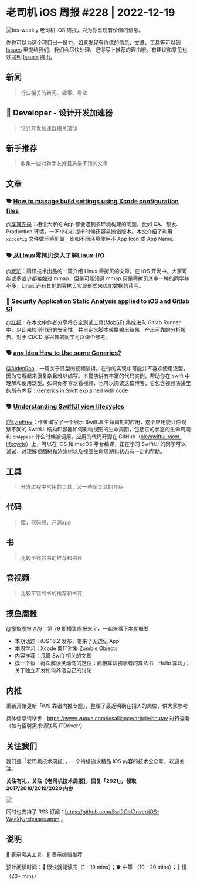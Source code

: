 # 老司机 iOS 周报 #228 | 2022-12-19

![ios-weekly](https://github.com/SwiftOldDriver/iOS-Weekly/blob/master/assets/ios-weekly.png?raw=true)
老司机 iOS 周报，只为你呈现有价值的信息。

你也可以为这个项目出一份力，如果发现有价值的信息、文章、工具等可以到 [Issues](https://github.com/SwiftOldDriver/iOS-Weekly/issues) 里提给我们，我们会尽快处理。记得写上推荐的理由哦。有建议和意见也欢迎到 [Issues](https://github.com/SwiftOldDriver/iOS-Weekly/issues) 提出。

## 新闻

> 行业相关的新闻、趣事、看法

##  Developer - 设计开发加速器

> 设计开发加速器相关活动

## 新手推荐

> 收集一些对新手友好且质量不错的文章

## 文章

### 🐕 [How to manage build settings using Xcode configuration files](https://www.danijelavrzan.com/posts/2022/11/xcode-configuration/)

 [@享耳先森](https://github.com/iblacksun)：相信大家的 App 都会遇到多环境构建的问题，比如 QA、预发、Production 环境，一不小心在提审时候还容易搞错版本。本文介绍了利用 `xcconfig` 文件做环境配置，比如不同环境使用不 App Icon 或 App Name。

### 🐕 [从Linux零拷贝深入了解Linux-I/O](https://github.com/SwiftOldDriver/iOS-Weekly/issues/3750)

[@老驴](https://weibo.com/u/6090610445)：腾讯技术出品的一篇介绍 Linux 零拷贝的文章。在 iOS 开发中，大家可能或多或少都接触过 mmap，但是可能知道 mmap 只是零拷贝其中一种的同学并不多，Linux 还有其他的零拷贝实现形式来优化数据的读写。

### 🐎 [Security Application Static Analysis applied to iOS and Gitlab CI](https://benoitpasquier.com/2022/07/security-application-static-analysis-applied-to-ios-and-gitlab-ci/)

[@红纸](https://github.com/nianran)：在本文中作者分享将安全测试工具([MobSF](https://github.com/MobSF/Mobile-Security-Framework-MobSF)) 集成进入 Gitlab Runner 中，以此来检测代码的安全性，并自定义脚本转换输出结果，产出可靠的分析报告。对于 CI/CD 感兴趣的同学可以做个参考。

### 🐕 [any Idea How to Use some Generics?](https://async.techconnection.io/talks/frenchkit-2022/antoine-van-der-lee-any-idea-how-to-use-some-generics/)

[@AidenRao](https://weibo.com/AidenRao)：一篇关于泛型的视频演讲。在你的实现中可能并不喜欢使用泛型，因为它看起来很复杂且难以编写。本篇演讲有丰富的代码实例，帮助你在 swift 中理解和使用泛型。如果你不喜欢看视频，也可以阅读这篇博客，它包含视频演讲里的所有内容：[Generics in Swift explained with code](https://www.avanderlee.com/swift/generics-constraints/)

### 🐕 [Understanding SwiftUI view lifecycles](https://oleb.net/2022/swiftui-view-lifecycle/)

[@EyreFree](https://github.com/EyreFree)：作者编写了一个展示 SwiftUI 生命周期的应用，这个应用能让你观察不同的 SwiftUI 结构和容器如何影响视图的生命周期，包括它的状态的生命周期和 `onAppear` 什么时候被调用。应用的代码开源在 GitHub（[ole/swiftui-view-lifecycle](https://github.com/ole/swiftui-view-lifecycle)）上，可以在 iOS 和 macOS 平台编译，正在学习 SwiftUI 的同学可以试试，对理解视图树和渲染树以及视图生命周期和状态有一定的帮助。

## 工具

> 开发过程中常用的工具，及一些新工具的介绍

## 代码

> 库，代码段，开源app

## 书

> 比较不错的书的推荐和书评

## 音视频

> 比较不错的书的推荐和书评

## 摸鱼周报

[@摸鱼周报 #79](https://mp.weixin.qq.com/s/HdEhmXt60853tzM6xiVUwA)：第 79 期摸鱼周报来了，一起来看下本期概要

* 本期话题：iOS 16.2 发布，带来了无边记 App
* 本周学习：Xcode 僵尸对象 Zombie Objects
* 内容推荐：几篇 Swift 相关的文章
* 摸一下鱼：再次解读灵动岛的定位；面相算法初学者的算法书「Hello 算法」；关于独立开发如何养活自己的讨论

## 内推

重新开始更新「iOS 靠谱内推专题」，整理了最近明确在招人的岗位，供大家参考

具体信息请移步：https://www.yuque.com/iosalliance/article/bhutav 进行查看（如有招聘需求请联系 iTDriverr）

## 关注我们

我们是「老司机技术周报」，一个持续追求精品 iOS 内容的技术公众号，欢迎关注。

**关注有礼，关注【老司机技术周报】，回复「2021」，领取 2017/2018/2019/2020 内参**

![](https://github.com/SwiftOldDriver/iOS-Weekly/blob/master/assets/qrcode_for_wechat.jpg?raw=true)

同时也支持了 RSS 订阅：https://github.com/SwiftOldDriver/iOS-Weekly/releases.atom 。

## 说明

🚧 表示需某工具，🌟 表示编辑推荐

预计阅读时间：🐎 很快就能读完（1 - 10 mins）；🐕 中等 （10 - 20 mins）；🐢 慢（20+ mins）
